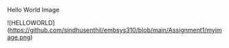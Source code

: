 
Hello World Image

![HELLOWORLD] (https://github.com/sindhusenthil/embsys310/blob/main/Assignment1/myimage.png)




